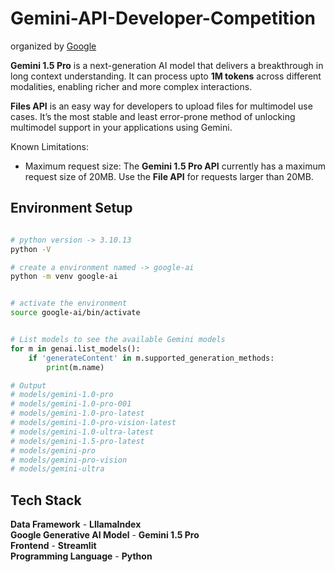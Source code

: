 # Gemini-API-Developer-Competition

organized by [Google](https://ai.google.dev/competition)

**Gemini 1.5 Pro** is a next-generation AI model that delivers a breakthrough in long context understanding. It can process upto **1M tokens** across different modalities, enabling richer and more complex interactions.

**Files API** is an easy way for developers to upload files for multimodel use cases. It’s the most stable and least error-prone method of unlocking multimodel support in your applications using Gemini.

Known Limitations:

- Maximum request size: The **Gemini 1.5 Pro API** currently has a maximum request size of 20MB. Use the **File API** for requests larger than 20MB.

## Environment Setup

```bash

# python version -> 3.10.13
python -V 

# create a environment named -> google-ai
python -m venv google-ai

```

```bash

# activate the environment
source google-ai/bin/activate

```

```python

# List models to see the available Gemini models
for m in genai.list_models():
    if 'generateContent' in m.supported_generation_methods:
        print(m.name)

# Output
# models/gemini-1.0-pro
# models/gemini-1.0-pro-001
# models/gemini-1.0-pro-latest
# models/gemini-1.0-pro-vision-latest
# models/gemini-1.0-ultra-latest
# models/gemini-1.5-pro-latest
# models/gemini-pro
# models/gemini-pro-vision
# models/gemini-ultra

```

## Tech Stack

**Data Framework** - **LllamaIndex**  
**Google Generative AI Model** - **Gemini 1.5 Pro**  
**Frontend** - **Streamlit**  
**Programming Language** - **Python**
